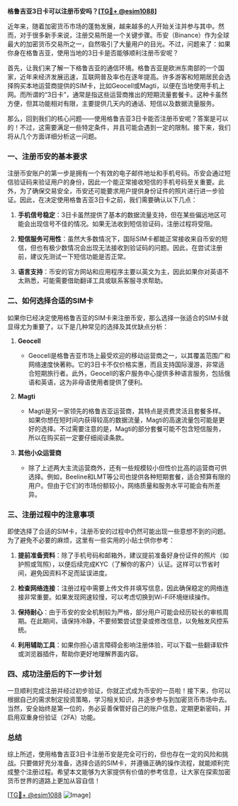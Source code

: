 **格鲁吉亚3日卡可以注册币安吗？[[TG💪+ @esim1088](https://t.me/s/esim1088)]**

近年来，随着加密货币市场的蓬勃发展，越来越多的人开始关注并参与其中。然而，对于很多新手来说，注册交易所是一个关键步骤。币安（Binance）作为全球最大的加密货币交易所之一，自然吸引了大量用户的目光。不过，问题来了：如果你身在格鲁吉亚，使用当地的3日卡是否能够顺利注册币安呢？

首先，让我们来了解一下格鲁吉亚的通信环境。格鲁吉亚是欧洲东南部的一个国家，近年来经济发展迅速，互联网普及率也在逐年提高。许多游客和短期居民会选择购买本地运营商提供的SIM卡，比如Geocell或Magti，以便在当地使用手机上网。而所谓的“3日卡”，通常是指这些运营商推出的短期流量套餐卡。这种卡虽然方便，但其功能相对有限，主要提供几天内的通话、短信以及数据流量服务。

那么，回到我们的核心问题——使用格鲁吉亚3日卡能否注册币安呢？答案是可以的！不过，这需要满足一些特定条件，并且可能会遇到一定的限制。接下来，我们将从几个方面详细分析这一问题。

### 一、注册币安的基本要求

注册币安账户的第一步是拥有一个有效的电子邮件地址和手机号码。币安会通过短信验证码来验证用户的身份，因此一个能正常接收短信的手机号码至关重要。此外，为了确保交易安全，币安还可能要求用户提供身份证件的照片进行进一步验证。因此，在决定使用格鲁吉亚3日卡之前，我们需要确认以下几点：

1. **手机信号稳定**：3日卡虽然提供了基本的数据流量支持，但在某些偏远地区可能会出现信号不佳的情况。如果无法收到短信验证码，注册过程将受阻。
   
2. **短信服务可用性**：虽然大多数情况下，国际SIM卡都能正常接收来自币安的短信，但也有极少数情况会出现无法接收到验证码的问题。因此，在尝试注册前，建议先测试一下短信功能是否正常。

3. **语言支持**：币安的官方网站和应用程序主要以英文为主，因此如果你对英语不太熟悉，可能需要借助翻译工具或联系客服寻求帮助。

### 二、如何选择合适的SIM卡

如果你已经决定使用格鲁吉亚的SIM卡来注册币安，那么选择一张适合的SIM卡就显得尤为重要了。以下是几种常见的选择及其优缺点分析：

1. **Geocell**
   - Geocell是格鲁吉亚市场上最受欢迎的移动运营商之一，以其覆盖范围广和网络速度快著称。它的3日卡不仅价格实惠，而且支持国际漫游，非常适合短期旅行者。此外，Geocell的客户服务中心提供多种语言服务，包括俄语和英语，这为非母语使用者提供了便利。

2. **Magti**
   - Magti是另一家领先的格鲁吉亚运营商，其特点是资费灵活且套餐多样。如果你想在短时间内获得较高的数据流量，Magti的高速流量包可能是更好的选择。不过需要注意的是，Magti的部分套餐可能不包含短信服务，所以在购买前一定要仔细阅读条款。

3. **其他小众运营商**
   - 除了上述两大主流运营商外，还有一些规模较小但性价比高的运营商可供选择。例如，Beeline和LMT等公司也提供各种短期套餐，适合预算有限的用户。但由于它们的市场份额较小，网络质量和服务水平可能会有所差异。

### 三、注册过程中的注意事项

即使选择了合适的SIM卡，注册币安的过程中仍然可能出现一些意想不到的问题。为了避免不必要的麻烦，这里有一些实用的小贴士供你参考：

1. **提前准备资料**：除了手机号码和邮箱外，建议提前准备好身份证件的照片（如护照或驾照），以便后续完成KYC（了解你的客户）认证。这样可以节省时间，避免因资料不足而延误进度。

2. **检查网络连接**：注册过程中需要上传文件并填写信息，因此确保稳定的网络连接非常重要。如果发现网速较慢，可以考虑切换到Wi-Fi环境继续操作。

3. **保持耐心**：由于币安的安全机制较为严格，部分用户可能会经历较长的审核周期。在此期间，请保持冷静，不要频繁尝试登录或修改信息，以免触发风控系统。

4. **利用辅助工具**：如果你担心语言障碍会影响注册体验，可以下载一些翻译软件或浏览器插件，帮助你更好地理解界面内容。

### 四、成功注册后的下一步计划

一旦顺利完成注册并经过初步验证，你就正式成为币安的一员啦！接下来，你可以根据自己的需求制定投资策略，学习相关知识，并逐步参与到加密货币市场中去。当然，安全始终是第一位的，务必妥善保管好自己的账户信息，定期更新密码，并启用双重身份验证（2FA）功能。

### 总结

综上所述，使用格鲁吉亚3日卡注册币安是完全可行的，但也存在一定的风险和挑战。只要做好充分准备，选择合适的SIM卡，并遵循正确的操作流程，就能顺利完成整个注册过程。希望本文能够为大家提供有价值的参考信息，让大家在探索加密货币世界的道路上更加从容自信！

[[TG💪+ @esim1088](https://t.me/s/esim1088) ![Image](https://i.postimg.cc/4NQfJmqS/Snipaste-2025-05-13-00-14-12.png)]